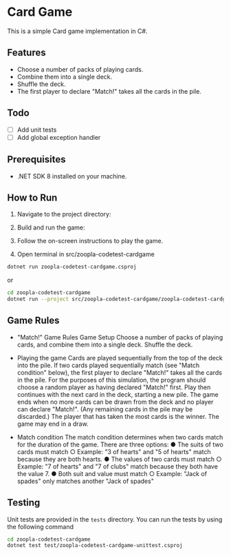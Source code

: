 # Card Game

This is a simple Card game implementation in C#.

## Features

- Choose a number of packs of playing cards.
- Combine them into a single deck.
- Shuffle the deck.
- The first player to declare "Match!" takes all the cards in the pile.

## Todo
- [ ] Add unit tests
- [ ] Add global exception handler

## Prerequisites

- .NET SDK 8 installed on your machine.

## How to Run

1. Navigate to the project directory:

2. Build and run the game:

3. Follow the on-screen instructions to play the game.

4. Open terminal in src/zoopla-codetest-cardgame
```bash
dotnet run zoopla-codetest-cardgame.csproj
```

or

```bash
cd zoopla-codetest-cardgame
dotnet run --project src/zoopla-codetest-cardgame/zoopla-codetest-cardgame.csproj
```

## Game Rules

- "Match!" Game Rules Game Setup
Choose a number of packs of playing cards, and combine them into a single deck. Shuffle the deck.

- Playing the game
Cards are played sequentially from the top of the deck into the pile.
If two cards played sequentially match (see "Match condition" below), the first player to declare "Match!" takes all the cards in the pile. For the purposes of this simulation, the program should choose a random player as having declared "Match!" first.
Play then continues with the next card in the deck, starting a new pile. The game ends when no more cards can be drawn from the deck and no player can declare "Match!". (Any remaining cards in the pile may be discarded.)
The player that has taken the most cards is the winner. The game may end in a draw.

- Match condition
The match condition determines when two cards match for the duration of the game. There are three options:
● The suits of two cards must match
○ Example: "3 of hearts" and "5 of hearts" match because they are both
hearts.
● The values of two cards must match
○ Example: "7 of hearts" and "7 of clubs" match because they both have the value 7.
● Both suit and value must match
○ Example: "Jack of spades" only matches another "Jack of spades"

## Testing

Unit tests are provided in the `tests` directory.
You can run the tests by using the following command

```bash
cd zoopla-codetest-cardgame
dotnet test test/zoopla-codetest-cardgame-unittest.csproj
```